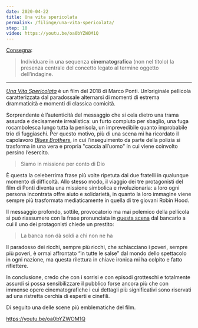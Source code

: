 ```yaml
---
date: 2020-04-22
title: Una vita spericolata
permalink: /filinge/una-vita-spericolata/
step: 10
video: https://youtu.be/oa0bYZWOM1Q
---
```

[Consegna](https://filinge.blogspot.com/2020/04/step-10-nel-cinema.html):

> Individuare in una sequenza **cinematografica** (non nel titolo) la presenza centrale del concetto legato al termine oggetto dell’indagine.

---

<cite>[Una Vita Spericolata](https://www.imdb.com/title/tt6917272/ '“Una Vita Spericolata„ su IMDb')</cite> è un film del 2018 di Marco Ponti. Un’originale pellicola caratterizzata dal paradossale alternarsi di momenti di estrema drammaticità e momenti di classica comicità.

Sorprendente è l’autenticità del messaggio che si cela dietro una trama assurda e decisamente irrealistica: un furto compiuto per sbaglio, una fuga rocambolesca lungo tutta la penisola, un imprevedibile quanto improbabile trio di fuggiaschi. Per questo motivo, più di una scena mi ha ricordato il capolavoro [*Blues Brothers*](https://www.imdb.com/title/tt0080455/), in cui l’inseguimento da parte della polizia si trasforma in una vera e propria "caccia all’uomo" in cui viene coinvolto persino l’esercito.

> Siamo in missione per conto di Dio

È questa la celeberrima frase più volte ripetuta dai due fratelli in qualunque momento di difficoltà. Allo stesso modo, il viaggio dei tre protagonisti del film di Ponti diventa una missione simbolica e rivoluzionaria: a loro ogni persona incontrata offre aiuto e solidarietà, in quanto la loro immagine viene sempre più trasformata mediaticamente in quella di tre giovani Robin Hood.

Il messaggio profondo, sottile, provocatorio ma mai polemico della pellicola si può riassumere con la frase pronunciata in [questa scena](https://youtu.be/u_1qt0riSkQ) dal bancario a cui il uno dei protagonisti chiede un prestito:

> La banca non dà soldi a chi non ne ha

Il paradosso dei ricchi, sempre più ricchi, che schiacciano i poveri, sempre più poveri, è ormai affrontato “in tutte le salse” dal mondo dello spettacolo in ogni nazione, ma questa rilettura in chiave ironica mi ha colpito e fatto riflettere.

In conclusione, credo che con i sorrisi e con episodi grotteschi e totalmente assurdi si possa sensibilizzare il pubblico forse ancora più che con immense opere cinematografiche i cui dettagli più significativi sono riservati ad una ristretta cerchia di esperti e cinefili.

Di seguito una delle scene più emblematiche del film.

https://youtu.be/oa0bYZWOM1Q